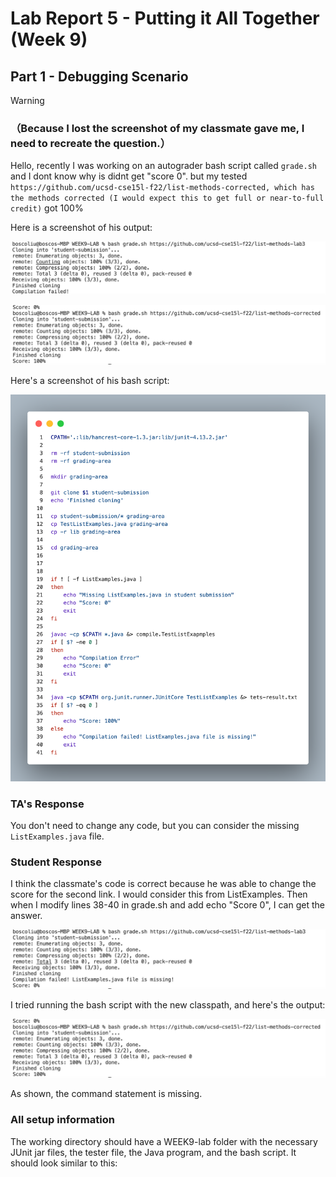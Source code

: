 # Lab Report 5 - Putting it All Together (Week 9)
## Part 1 - Debugging Scenario
> [!WARNING]
> ### （Because I lost the screenshot of my classmate gave me, I need to recreate the question.）
Hello, recently I was working on an autograder bash script called `grade.sh` and I dont know why is didnt get "score 0". but my tested `https://github.com/ucsd-cse15l-f22/list-methods-corrected, which has the methods corrected (I would expect this to get full or near-to-full credit)` got 100%

Here is a screenshot of his output: 

![image](./1.png)

![image](./3.png)

Here's a screenshot of his bash script: 

![image](./code1.png)

### TA's Response

You don't need to change any code, but you can consider the missing `ListExamples.java` file.

### Student Response

I think the classmate's code is correct because he was able to change the score for the second link. I would consider this from ListExamples. Then when I modify lines 38-40 in grade.sh and add echo "Score 0", I can get the answer.

![image](./2.png)

I tried running the bash script with the new classpath, and here's the output:

![image](./3.png)

As shown, the command statement is missing.

### All setup information 

The working directory should have a WEEK9-lab folder with the necessary JUnit jar files, the tester file, the Java program, and the bash script. It should look similar to this: 
